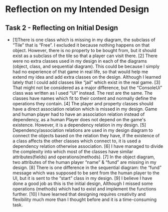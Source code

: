 # Reflection on my Intended Design

## Task 2 - Reflecting on Initial Design

* [1]There is one class which is missing in my diagram, the subclass of “Tile” that is “Free”. I excluded it because nothing happens on that object. However, there is no property to be bought from, but it should exist as a subclass of the tile so that a player can visit there.
[2] There were no extra classes used in my design in each of the diagrams (object, class, and sequential diagram). This could be because I simply had no experience of that game in real life, so that would help me extend my idea and add extra classes on the design. Although I learned lately that I could add classes like “jail” which exist in the real game.
[3] That might not be considered as a major difference, but the “ConsoleUi” class was written as I used “UI” instead. The rest are the same. The classes have names which fit to their content and normally define the operations they contain.
[4] The player and property classes should have a direct association relation which is missed in my design. Game and human player had to have an association relation instead of dependency, as a human Player does not depend on the game's existence. However, it is a dependency relation in my design.
[5] Dependency/association relations are used in my design diagram to connect the objects based on the relation they have, if the existence of a class affects the other classes which connect to, it is used a dependency relation otherwise association.
[6] I have managed to divide the complexity into which most of the classes have similar attributes(fields) and operations(methods).
[7] In the object diagram, two attributes of the human player “name” & “fund” are missing in my design.
[8] There is one difference in the sequential diagram: the “fund” message which was supposed to be sent from the human player to the UI, but it is sent to the “start” class in my design.
[9] I believe I have done a good job as this is the initial design, Although I missed some operations (methods) which had to exist and implement the functions further.
[10] I have learned that designing requires creativity and flexibility much more than I thought before and it is a time-consuming task.


